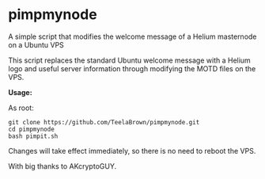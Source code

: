 # pimpmynode
A simple script that modifies the welcome message of a Helium masternode on a Ubuntu VPS

This script replaces the standard Ubuntu welcome message with a Helium logo and useful server information through modifying the MOTD files on the VPS.

**Usage:**

As root:
```
git clone https://github.com/TeelaBrown/pimpmynode.git
cd pimpmynode
bash pimpit.sh
```

Changes will take effect immediately, so there is no need to reboot the VPS. 

With big thanks to AKcryptoGUY.

